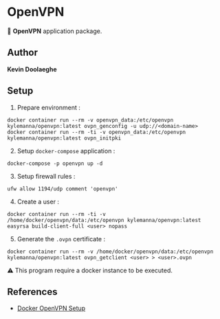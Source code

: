 # OpenVPN

:triangular_flag_on_post: **OpenVPN** application package.

## Author

**Kevin Doolaeghe**

## Setup

1. Prepare environment :
```
docker container run --rm -v openvpn_data:/etc/openvpn kylemanna/openvpn:latest ovpn_genconfig -u udp://<domain-name>
docker container run --rm -ti -v openvpn_data:/etc/openvpn kylemanna/openvpn:latest ovpn_initpki
```

2. Setup `docker-compose` application :
```
docker-compose -p openvpn up -d
```

3. Setup firewall rules :
```
ufw allow 1194/udp comment 'openvpn'
```

4. Create a user :
```
docker container run --rm -ti -v /home/docker/openvpn/data:/etc/openvpn kylemanna/openvpn:latest easyrsa build-client-full <user> nopass
```

5. Generate the `.ovpn` certificate :
```
docker container run --rm -v /home/docker/openvpn/data:/etc/openvpn kylemanna/openvpn:latest ovpn_getclient <user> > <user>.ovpn
```

:warning: This program require a docker instance to be executed.

## References

* [Docker OpenVPN Setup](https://xorhak.fr/mettre-en-place-rapidement-openvpn/)

